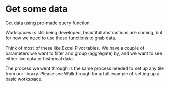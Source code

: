 # Get some data

Get data using pre-made query function.

Workspaces is still being developed, beautiful abstractions are coming, but for now we need to use these functions to grab data.

Think of most of these like Excel Pivot tables. We have a couple of parameters we want to filter and group \(aggregate\) by, and we want to see either live data or historical data.

The process we went through is the same process needed to set up any tile from our library. Please see Walkthrough for a full example of setting up a basic workspace.


